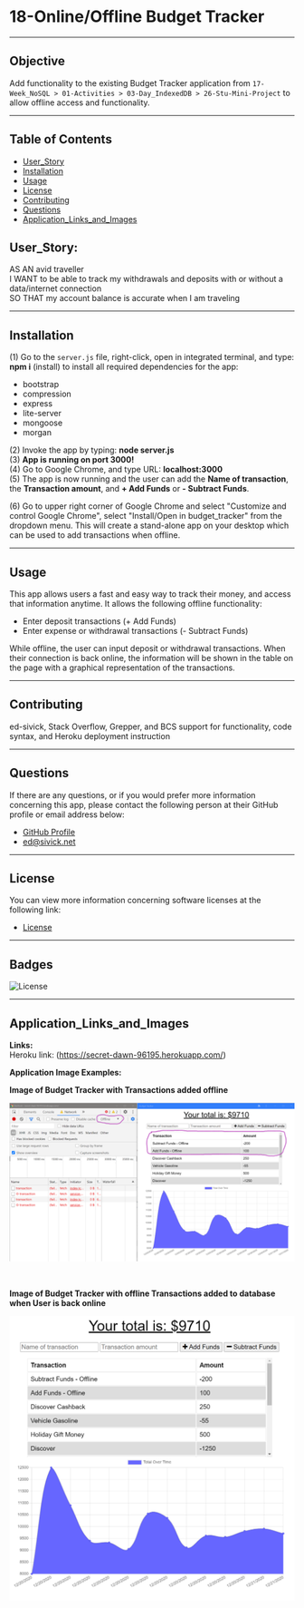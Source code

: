 # 18-Online/Offline Budget Tracker
___
## Objective
Add functionality to the existing Budget Tracker application from `17-Week_NoSQL > 01-Activities > 03-Day_IndexedDB > 26-Stu-Mini-Project` to allow offline access and functionality.
___
## Table of Contents
* [User_Story](#user_story)
* [Installation](#installation)
* [Usage](#usage)
* [License](#license)
* [Contributing](#contributing)
* [Questions](#questions)
* [Application_Links_and_Images](#application_links_and_images)
## User_Story:
AS AN avid traveller  
I WANT to be able to track my withdrawals and deposits with or without a data/internet connection   
SO THAT my account balance is accurate when I am traveling  
___
## Installation
(1) Go to the `server.js` file, right-click, open in integrated terminal, and type: **npm i** (install) to install all required dependencies for the app:   
   - bootstrap
   - compression
   - express
   - lite-server
   - mongoose
   - morgan  

(2) Invoke the app by typing: **node server.js**    
(3) **App is running on port 3000!**   
(4) Go to Google Chrome, and type URL: **localhost:3000**   
(5) The app is now running and the user can add the **Name of transaction**, the **Transaction amount**, and **+ Add Funds** or **- Subtract Funds**.  

(6) Go to upper right corner of Google Chrome and select "Customize and control Google Chrome", select "Install/Open in budget_tracker" from the dropdown menu.  This will create a stand-alone app on your desktop which can be used to add transactions when offline.
   
_____
## Usage
This app allows users a fast and easy way to track their money, and access that information anytime. It allows the following offline functionality:
- Enter deposit transactions (+ Add Funds)
- Enter expense or withdrawal transactions (- Subtract Funds)

While offline, the user can input deposit or withdrawal transactions. When their connection is back online, the information will be shown in the table on the page with a graphical representation of the transactions.

_____
## Contributing
ed-sivick, Stack Overflow, Grepper, and BCS support for functionality, code syntax, and Heroku deployment instruction
_____
## Questions
If there are any questions, or if you would prefer more information concerning this app,
please contact the following person at their GitHub profile or email address below:

* [GitHub Profile](https://github.com/ed-sivick)
* ed@sivick.net
_____
## License
You can view more information concerning software licenses at the following link:

* [License](https://opensource.org/licenses/MIT)
_____
## Badges
![License](https://img.shields.io/badge/License-MIT-blue.svg "License Badge")
___
## Application_Links_and_Images  
**Links:**  
Heroku link: (https://secret-dawn-96195.herokuapp.com/)   

**Application Image Examples:** 
<p><strong>Image of Budget Tracker with Transactions added offline</strong></p>
<p align="left">
  <img src="public/images/transaction-offline1.png" width="800" title="Image of Budget Tracker with Transactions added offline" alt="Image of Budget Tracker with Transactions added offline">
  </p><br>
  
<p><strong>Image of Budget Tracker with offline Transactions added to database when User is back online</strong></p>
<p align="left">
  <img src="public/images/transaction-online1.png" width="800" title="Image of Budget Tracker with offline Transactions added to database when User is back online" alt="Image of Budget Tracker with offline Transactions added to database when User is back online">
  </p><br>